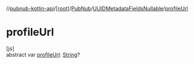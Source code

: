 //[pubnub-kotlin-api](../../../../index.md)/[[root]](../../index.md)/[PubNub](../index.md)/[UUIDMetadataFieldsNullable](index.md)/[profileUrl](profile-url.md)

# profileUrl

[js]\
abstract var [profileUrl](profile-url.md): [String](https://kotlinlang.org/api/core/kotlin-stdlib/kotlin/-string/index.html)?
